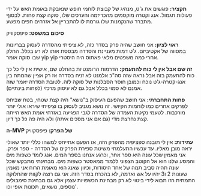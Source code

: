 **תקציר:**
 פוגשים את ג'ט, מנהיג של קבוצת לוחמי חופש שנאבקת באומת האש על ידי פעולות תגמול. אנג וקטרה מוקסמים מהכריזמה והערכים שלו, סוקה קצת פחות. לבסוף מתברר שהנקמנות שלו גורמת לו להתבריין אל אזרחים חפים מפשע.

**סיכום במשפט:**
 פיפסקוויק

**ראוי לציון:**
 אני חושב שהיה פרק בסדר כזה, לא ציפיתי מהסדרה לעסוק בבריונות במסווה של אקטיביזם. ג'ט דמות מעניינת והסדרה מבססת אותו לא רע בכלל.
החלק שבו סוקה אומר yip yip אחרי כמה משפטים מלאי פאתוס היה היסטרי. 

**זה שם אבל אין לי כוח להתעמק:**
 הדרמות הרומנטיות בהחלט שם, אישית אין לי כל כך כוח להתעמק בזה אבל נראה שזה סה"כ אלמנט לא זניח בסדרה אז רק אציין שהמתח בין אנג-קטרה-ג'ט נוכח וכמובן חוסר הסבלנות של סוקה לזה. לטובת הסדרה יאמר שזה אמנם לא סמוי בכלל אבל גם לא עיסוק מרכזי (לפחות בינתיים).

**פחות התחברתי:**
 אני חושב שהפעם העיסוק ב"נושא" היה קצת שטחי, בטח שביחס לפרקים אחרים כמו לוחמות הקיושי. זה נושא מגניב לעסוק בו וציפיתי שיראו אולי יותר מורכבות. לטעמי נקיטת העמדה של הסדרה לגבי הפגיעה באזרחי אומת האש הייתה קצת נחרצת מדי (גם אם אני מסכים איתה) ולא היה פה כל כך דיון.

**ה-MVP של הפרק:**
 פיפסקוויק

**עתידות:**
 אין לי תובנה ספציפית מהפרק הזה, אז הפעם אתייחס למשהו כללי יותר שאולי יראה מובן מאליו. עד עכשיו התעלמתי משיטת ספירת הפרקים של הסדרה - ספר ופרק. אני מאמין שכל עונה היא ספר אחר, וכרגע אנחנו בספר המים. אנג לומד כשפות מים והמסע שלנו הוא אל הקוטב הצפוני ללמוד ממאסטר כשפות מים. מבחינתי מתבקש שכל עונה תהיה סביב תמה של אחד היסודות, וכיוון שאנג הוא מאומת הרוח אני מאמין שעונות 2 ו3 יהיו על אש ואדמה, לא בהכרח בסדר הזה. אני גם רוצה לקוות שהחלוקה התמתית הזו תבוא לידי ביטוי לא רק מבחינת הכשפויות עצמן אלא גם מבחינת סימבולים נוספים, נושאים, תכונות אופי וכו'.